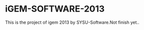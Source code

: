 iGEM-SOFTWARE-2013
==================
This is the project of igem 2013 by SYSU-Software.Not finish yet..

